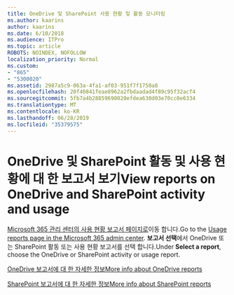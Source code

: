 ```yaml
---
title: OneDrive 및 SharePoint 사용 현황 및 활동 모니터링
ms.author: kaarins
author: kaarins
ms.date: 6/10/2018
ms.audience: ITPro
ms.topic: article
ROBOTS: NOINDEX, NOFOLLOW
localization_priority: Normal
ms.custom:
- "865"
- "5300020"
ms.assetid: 2987a5c9-063a-4fa1-af03-951f7f1750a8
ms.openlocfilehash: 20f40841feae8962a2fbdaadad4f89c95f32acf4
ms.sourcegitcommit: 5fb7a4b28859690020efdea630d03e70cc0e6334
ms.translationtype: MT
ms.contentlocale: ko-KR
ms.lasthandoff: 06/28/2019
ms.locfileid: "35379575"
---
```

# <a name="view-reports-on-onedrive-and-sharepoint-activity-and-usage"></a><span data-ttu-id="cccbf-102">OneDrive 및 SharePoint 활동 및 사용 현황에 대 한 보고서 보기</span><span class="sxs-lookup"><span data-stu-id="cccbf-102">View reports on OneDrive and SharePoint activity and usage</span></span>

<span data-ttu-id="cccbf-103">[Microsoft 365 관리 센터의 사용 현황 보고서 페이지로](https://admin.microsoft.com/AdminPortal/Home)이동 합니다.</span><span class="sxs-lookup"><span data-stu-id="cccbf-103">Go to the [Usage reports page in the Microsoft 365 admin center](https://admin.microsoft.com/AdminPortal/Home).</span></span> <span data-ttu-id="cccbf-104">**보고서 선택**에서 OneDrive 또는 SharePoint 활동 또는 사용 현황 보고서를 선택 합니다.</span><span class="sxs-lookup"><span data-stu-id="cccbf-104">Under **Select a report**, choose the OneDrive or SharePoint activity or usage report.</span></span>
  
[<span data-ttu-id="cccbf-105">OneDrive 보고서에 대 한 자세한 정보</span><span class="sxs-lookup"><span data-stu-id="cccbf-105">More info about OneDrive reports</span></span>](https://go.microsoft.com/fwlink/?linkid=875239)
  
[<span data-ttu-id="cccbf-106">SharePoint 보고서에 대 한 자세한 정보</span><span class="sxs-lookup"><span data-stu-id="cccbf-106">More info about SharePoint reports</span></span>](https://go.microsoft.com/fwlink/?linkid=875240)
  